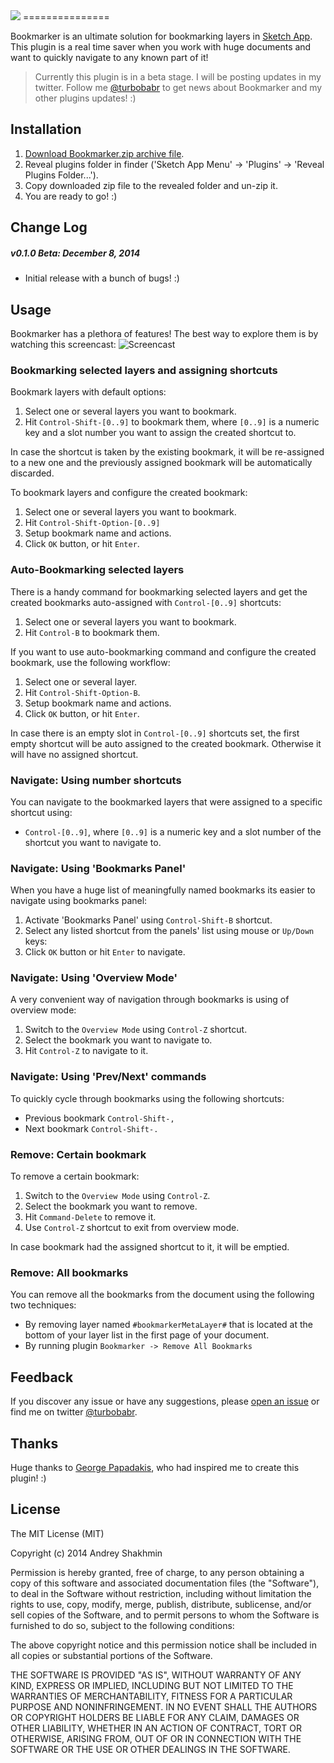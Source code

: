 <img src="https://raw.githubusercontent.com/turbobabr/Bookmarker/gh-pages/docs/bookmarker_github_hero.png">
===============

Bookmarker is an ultimate solution for bookmarking layers in [Sketch App](http://bohemiancoding.com/sketch/). This plugin is a real time saver when you work with huge documents and want to quickly navigate to any known part of it!

> Currently this plugin is in a beta stage. I will be posting updates in my twitter. Follow me [@turbobabr](https://twitter.com/turbobabr) to get news about Bookmarker and my other plugins updates! :)

## Installation

1. [Download Bookmarker.zip archive file](https://github.com/turbobabr/Bookmarker/archive/develop.zip).
2. Reveal plugins folder in finder ('Sketch App Menu' -> 'Plugins' -> 'Reveal Plugins Folder...').
3. Copy downloaded zip file to the revealed folder and un-zip it.
4. You are ready to go! :)

## Change Log

##### v0.1.0 Beta: December 8, 2014

- Initial release with a bunch of bugs! :)

## Usage

Bookmarker has a plethora of features! The best way to explore them is by watching this screencast:
![Screencast](https://raw.githubusercontent.com/turbobabr/Bookmarker/gh-pages/docs/main_screencast.png)

### Bookmarking selected layers and assigning shortcuts

Bookmark layers with default options:

1. Select one or several layers you want to bookmark.
2. Hit `Control-Shift-[0..9]` to bookmark them, where `[0..9]` is a numeric key and a slot number you want to assign the created shortcut to.

In case the shortcut is taken by the existing bookmark, it will be re-assigned to a new one and the previously assigned bookmark will be automatically discarded.

To bookmark layers and configure the created bookmark:

1. Select one or several layers you want to bookmark.
2. Hit `Control-Shift-Option-[0..9]`
3. Setup bookmark name and actions.
4. Click `OK` button, or hit `Enter`.

### Auto-Bookmarking selected layers

There is a handy command for bookmarking selected layers and get the created bookmarks auto-assigned with `Control-[0..9]` shortcuts:

1. Select one or several layers you want to bookmark.
2. Hit `Control-B` to bookmark them.

If you want to use auto-bookmarking command and configure the created bookmark, use the following workflow:

1. Select one or several layer.
2. Hit `Control-Shift-Option-B`.
3. Setup bookmark name and actions.
4. Click `OK` button, or hit `Enter`.

In case there is an empty slot in `Control-[0..9]` shortcuts set, the first empty shortcut will be auto assigned to the created bookmark. Otherwise it will have no assigned shortcut.

### Navigate: Using number shortcuts

You can navigate to the bookmarked layers that were assigned to a specific shortcut using:
- `Control-[0..9]`, where `[0..9]` is a numeric key and a slot number of the shortcut you want to navigate to.

### Navigate: Using 'Bookmarks Panel'

When you have a huge list of meaningfully named bookmarks its easier to navigate using bookmarks panel:

1. Activate 'Bookmarks Panel' using `Control-Shift-B` shortcut.
2. Select any listed shortcut from the panels' list using mouse or `Up/Down` keys:
3. Click `OK` button or hit `Enter` to navigate.

### Navigate: Using 'Overview Mode'

A very convenient way of navigation through bookmarks is using of overview mode:

1. Switch to the `Overview Mode` using `Control-Z` shortcut.
2. Select the bookmark you want to navigate to.
3. Hit `Control-Z` to navigate to it.

### Navigate: Using 'Prev/Next' commands

To quickly cycle through bookmarks using the following shortcuts:

- Previous bookmark `Control-Shift-,`
- Next bookmark `Control-Shift-.`

### Remove: Certain bookmark

To remove a certain bookmark:

1. Switch to the `Overview Mode` using `Control-Z`.
2. Select the bookmark you want to remove.
3. Hit `Command-Delete` to remove it.
4. Use `Control-Z` shortcut to exit from overview mode.

In case bookmark had the assigned shortcut to it, it will be emptied.

### Remove: All bookmarks

You can remove all the bookmarks from the document using the following two techniques:
- By removing layer named `#bookmarkerMetaLayer#` that is located at the bottom of your layer list in the first page of your document.
- By running plugin `Bookmarker -> Remove All Bookmarks`

## Feedback

If you discover any issue or have any suggestions, please [open an issue](https://github.com/turbobabr/bookmarker/issues) or find me on twitter [@turbobabr](http://twitter.com/turbobabr).

## Thanks

Huge thanks to [George Papadakis](https://twitter.com/phaistonian), who had inspired me to create this plugin! :)

## License

The MIT License (MIT)

Copyright (c) 2014 Andrey Shakhmin

Permission is hereby granted, free of charge, to any person obtaining a copy of this software and associated documentation files (the "Software"), to deal in the Software without restriction, including without limitation the rights to use, copy, modify, merge, publish, distribute, sublicense, and/or sell copies of the Software, and to permit persons to whom the Software is furnished to do so, subject to the following conditions:

The above copyright notice and this permission notice shall be included in all copies or substantial portions of the Software.

THE SOFTWARE IS PROVIDED "AS IS", WITHOUT WARRANTY OF ANY KIND, EXPRESS OR IMPLIED, INCLUDING BUT NOT LIMITED TO THE WARRANTIES OF MERCHANTABILITY, FITNESS FOR A PARTICULAR PURPOSE AND NONINFRINGEMENT. IN NO EVENT SHALL THE AUTHORS OR COPYRIGHT HOLDERS BE LIABLE FOR ANY CLAIM, DAMAGES OR OTHER LIABILITY, WHETHER IN AN ACTION OF CONTRACT, TORT OR OTHERWISE, ARISING FROM, OUT OF OR IN CONNECTION WITH THE SOFTWARE OR THE USE OR OTHER DEALINGS IN THE SOFTWARE.